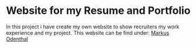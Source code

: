# Website for my Resume and Portfolio

In this project i have create my own website to show recruiters my work experience and my project.
This website can be find under: [Markus Odenthal](https://www.markusodenthal.de)

